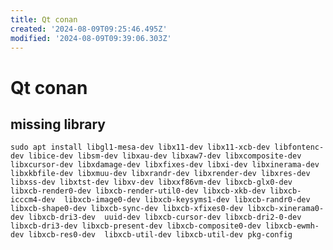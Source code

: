 ```yaml
---
title: Qt conan
created: '2024-08-09T09:25:46.495Z'
modified: '2024-08-09T09:39:06.303Z'
---
```


# Qt conan

## missing library
`
sudo apt install libgl1-mesa-dev libx11-dev libx11-xcb-dev libfontenc-dev libice-dev libsm-dev libxau-dev libxaw7-dev libxcomposite-dev  libxcursor-dev libxdamage-dev libxfixes-dev libxi-dev libxinerama-dev libxkbfile-dev libxmuu-dev libxrandr-dev libxrender-dev libxres-dev  libxss-dev libxtst-dev libxv-dev libxxf86vm-dev libxcb-glx0-dev libxcb-render0-dev libxcb-render-util0-dev libxcb-xkb-dev libxcb-icccm4-dev  libxcb-image0-dev libxcb-keysyms1-dev libxcb-randr0-dev libxcb-shape0-dev libxcb-sync-dev libxcb-xfixes0-dev libxcb-xinerama0-dev libxcb-dri3-dev  uuid-dev libxcb-cursor-dev libxcb-dri2-0-dev libxcb-dri3-dev libxcb-present-dev libxcb-composite0-dev libxcb-ewmh-dev libxcb-res0-dev  libxcb-util-dev libxcb-util-dev pkg-config
`
